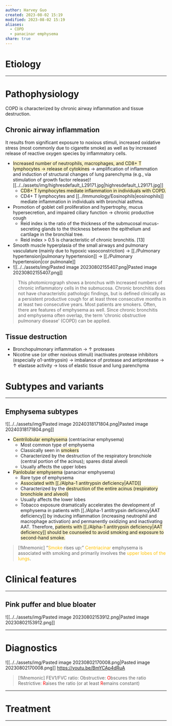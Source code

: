 ```yaml
---
author: Harvey Guo
created: 2023-08-02 15:19
modified: 2023-08-02 15:19
aliases:
  - COPD
  - panacinar emphysema
share: true
---
```

# Etiology


---
# Pathophysiology
COPD is characterized by chronic airway inflammation and tissue destruction.
## Chronic airway inflammation
It results from significant exposure to noxious stimuli, increased oxidative stress (most commonly due to cigarette smoke) as well as by increased release of reactive oxygen species by inflammatory cells.
- <span style="background:rgba(240, 200, 0, 0.2)">Increased number of neutrophils, macrophages, and CD8+ T lymphocytes → release of cytokines</span> → amplification of inflammation and induction of structural changes of lung parenchyma (e.g., via stimulation of growth factor release)![[../../assets/img/highresdefault_L29171.jpg|highresdefault_L29171.jpg]]
	- <span style="background:rgba(240, 200, 0, 0.2)">CD8+ T lymphocytes mediate inflammation in individuals with COPD.</span>
	- CD4+ T lymphocytes and [[../Immunology/Eosinophils|eosinophils]] mediate inflammation in individuals with bronchial asthma.
- Promotion of goblet cell proliferation and hypertrophy, mucus hypersecretion, and impaired ciliary function → chronic productive cough
	- Reid index is the ratio of the thickness of the submucosal mucus-secreting glands to the thickness between the epithelium and cartilage in the bronchial tree.
	- Reid index > 0.5 is characteristic of chronic bronchitis. [13]
- Smooth muscle hyperplasia of the small airways and pulmonary vasculature (mainly due to hypoxic vasoconstriction) → [[./Pulmonary hypertension|pulmonary hypertension]] → [[./Pulmonary hypertension|cor pulmonale]]
- ![[../../assets/img/Pasted image 20230802155407.png|Pasted image 20230802155407.png]]
> This photomicrograph shows a bronchus with increased numbers of chronic inflammatory cells in the submucosa. Chronic bronchitis does not have characteristic pathologic findings, but is defined clinically as a persistent productive cough for at least three consecutive months in at least two consecutive years. Most patients are smokers. Often, there are features of emphysema as well. Since chronic bronchitis and emphysema often overlap, the term 'chronic obstructive pulmonary disease' (COPD) can be applied.
## Tissue destruction
- Bronchopulmonary inflammation → ↑ proteases
- Nicotine use (or other noxious stimuli) inactivates protease inhibitors (especially α1-antitrypsin) → imbalance of protease and antiprotease → ↑ elastase activity → loss of elastic tissue and lung parenchyma

# Subtypes and variants
---
## Emphysema subtypes
![[../../assets/img/Pasted image 20240318171804.png|Pasted image 20240318171804.png]]
- <span style="background:rgba(240, 200, 0, 0.2)">Centrilobular emphysema</span> (centriacinar emphysema) 
	- Most common type of emphysema
	- Classically seen in <span style="background:rgba(240, 200, 0, 0.2)">smokers</span>
	- Characterized by the destruction of the respiratory bronchiole (central portion of the acinus); spares distal alveoli
	- Usually affects the upper lobes
- <span style="background:rgba(240, 200, 0, 0.2)">Panlobular emphysema</span> (panacinar emphysema)
	- Rare type of emphysema
	- <span style="background:rgba(240, 200, 0, 0.2)">Associated with [[./Alpha-1 antitrypsin deficiency|AATD]]</span>
	- Characterized by the <span style="background:rgba(240, 200, 0, 0.2)">destruction of the entire acinus (respiratory bronchiole and alveoli)</span>
	- Usually affects the lower lobes
	- Tobacco exposure dramatically accelerates the development of emphysema in patients with [[./Alpha-1 antitrypsin deficiency|AAT deficiency]] by inducing inflammation (increasing neutrophil and macrophage activation) and permanently oxidizing and inactivating AAT.  Therefore, <span style="background:rgba(240, 200, 0, 0.2)">patients with [[./Alpha-1 antitrypsin deficiency|AAT deficiency]] should be counseled to avoid smoking and exposure to second-hand smoke.</span>

>[!Mnemonic] 
>“<font color="#ffc000">Smoke</font> rises up:” <font color="#ffc000">Centriacinar</font> emphysema is associated with smoking and primarily involves the <font color="#ffc000">upper lobes of the lungs</font>.
# Clinical features
---
## Pink puffer and blue bloater
![[../../assets/img/Pasted image 20230802153912.png|Pasted image 20230802153912.png]]

---
# Diagnostics
![[../../assets/img/Pasted image 20230802170008.png|Pasted image 20230802170008.png]]
https://youtu.be/BmYCAp4dRuA
>[!Mnemonic]
> FEV1/FVC ratio:
>Obstructive: <font color="#ff0000">O</font>bscures the ratio
>Restrictive: <font color="#ff0000">R</font>aises the ratio (or at least <font color="#ff0000">R</font>emains constant)

---
# Treatment


---

